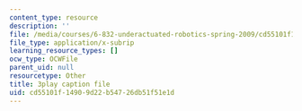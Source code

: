 ```yaml
---
content_type: resource
description: ''
file: /media/courses/6-832-underactuated-robotics-spring-2009/cd55101f14909d22b54726db51f51e1d_89GQHKOeUcU.srt
file_type: application/x-subrip
learning_resource_types: []
ocw_type: OCWFile
parent_uid: null
resourcetype: Other
title: 3play caption file
uid: cd55101f-1490-9d22-b547-26db51f51e1d
---
```

